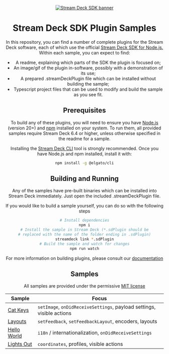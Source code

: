 
<div align="center">

[![Stream Deck SDK banner](https://images.ctfassets.net/8j9xr8kwdre8/1ihLKCwNWEfPixs27dq0c0/130be66a5173f332e4caa892a3462893/banner.png)](https://docs.elgato.com/sdk)

# Stream Deck SDK Plugin Samples

In this repository, you can find a number of complete plugins for the Stream Deck software, each of which use the official [Stream Deck SDK for Node.js.](https://github.com/elgatosf/streamdeck) Within each sample, you can expect to find:
* A readme, explaining which parts of the SDK the plugin is focused on;
* An image/gif of the plugin in-software, possibly with a demonstration of its use;
* A prepared .streamDeckPlugin file which can be installed without building the sample;
* Typescript project files that can be used to modify and build the sample as you see fit.

## Prerequisites

To build any of these plugins, you will need to ensure you have [Node.js](https://nodejs.org/en/) (version 20+) and [npm](https://nodejs.org/en/) installed on your system. To run them, all provided samples require Stream Deck 6.4 or higher, unless otherwise specified in the readme for a sample.

Installing the [Stream Deck CLI](https://github.com/elgatosf/cli) tool is strongly recommended. Once you have Node.js and npm installed, install it with:
```bash
npm install -g @elgato/cli
```

## Building and Running

Any of the samples have pre-built binaries which can be installed into Stream Deck immediately. Just open the included .streamDeckPlugin file.

If you would like to build a sample yourself, you can do so with the following steps
```bash
# Install dependencies
npm i
# Install the sample in Stream Deck (*.sdPlugin should be
# replaced with the name of the folder ending in .sdPlugin)
streamdeck link *.sdPlugin
# Build the sample and watch for changes
npm run watch
```
For more information on building plugins, please consult our [documentation](https://docs.elgato.com/streamdeck/sdk/introduction/getting-started)

## Samples

All samples are provided under the permissive [MIT license](LICENSE)

| Sample | Focus |
| --- | --- |
|[Cat Keys](cat-keys)|`setImage`, `onDidReceiveSettings`, payload settings, visible actions |
|[Layouts](layouts)|`setFeedback`, `setFeedbackLayout`, encoders, layouts |
|[Hello World](hello-world)|`i18n` / internationalization, `onDidReceiveSettings`|
|[Lights Out](lights-out)|`coordinates`, profiles, visible actions|

